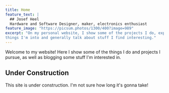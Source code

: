 ```yaml
---
title: Home
feature_text: |
  ## Josef Heel
  Hardware and Software Designer, maker, electronics enthusiast
feature_image: "https://picsum.photos/1300/400?image=989"
excerpt: "On my personal website, I show some of the projects I do, explain
things I'm into and generally talk about stuff I find interesting."
---
```


Welcome to my website! Here I show some of the things I do and projects I
pursue, as well as blogging some stuff I'm interested in.

## Under Construction

This site is under construction. I'm not sure how long it's gonna take!
